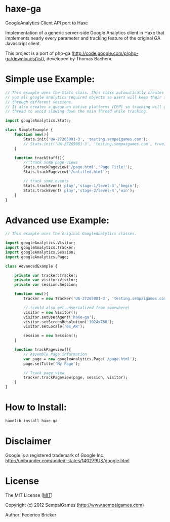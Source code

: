 haxe-ga
=======

GoogleAnalytics Client API port to Haxe

Implementation of a generic server-side Google Analytics client in Haxe that implements nearly every parameter and tracking feature of the original GA Javascript client.

This project is a port of php-ga (http://code.google.com/p/php-ga/downloads/list), developed by Thomas Bachem.

Simple use Example:
=======

```haxe
// This example uses the Stats class. This class automatically creates and persists for
// you all google analytics required objects so users will keep their statistics identities
// through different sessions.
// It also creates a queue on native platforms (CPP) so tracking will goes on a separate
// thread to avoid slowing down the main Thread while tracking.

import googleAnalytics.Stats;

class SimpleExample {
	function new(){
		Stats.init('UA-27265081-3', 'testing.sempaigames.com');
		// Stats.init('UA-27265081-3', 'testing.sempaigames.com', true); /* in case you want to use SSL connections */
	}

	function trackStuff(){
		// track some page views
		Stats.trackPageview('/page.html','Page Title!');
		Stats.trackPageview('/untitled.html');

		// track some events
		Stats.trackEvent('play','stage-1/level-3','begin');
		Stats.trackEvent('play','stage-2/level-4','win');
	}
}

```

Advanced use Example:
=======

```haxe
// This example uses the original GoogleAnalytics classes.

import googleAnalytics.Visitor;
import googleAnalytics.Tracker;
import googleAnalytics.Session;
import googleAnalytics.Page;

class AdvancedExample {

	private var tracker:Tracker;
	private var visitor:Visitor;
	private var session:Session;

	function new(){
		tracker = new Tracker('UA-27265081-3', 'testing.sempaigames.com');

		// (could also get unserialized from somewhere)
		visitor = new Visitor();
		visitor.setUserAgent('haXe-ga');
		visitor.setScreenResolution('1024x768');
		visitor.setLocale('es_AR');

		session = new Session();
	}

	function trackPageview(){	
		// Assemble Page information
		var page = new googleAnalytics.Page('/page.html');
		page.setTitle('My Page');

		// Track page view
		tracker.trackPageview(page, session, visitor);
	}
}

```

How to Install:
=======

```bash
haxelib install haxe-ga
```

Disclaimer
=======

Google is a registered trademark of Google Inc.
http://unibrander.com/united-states/140279US/google.html

License
=======
The MIT License ([MIT](LICENSE.md))

Copyright (c) 2012 SempaiGames (http://www.sempaigames.com)

Author: Federico Bricker